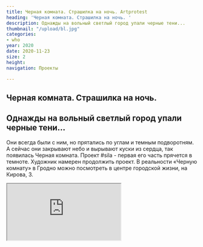 ```yaml
---
title: Черная комната. Страшилка на ночь. Artprotest
heading: 'Черная комната. Страшилка на ночь. '
description: Однажды на вольный светлый город упали черные тени...
thumbnail: "/upload/bl.jpg"
categories:
- who
year: 2020
date: 2020-11-23
size: 2
height: 
navigation: Проекты

---
```

## **Черная комната. Страшилка на ночь.**

Однажды на вольный светлый город упали черные тени...
-----------------

Они всегда были с ним, но прятались по углам и темным подворотням. А сейчас они закрывают небо и вырывают куски из сердца, так появилась Черная комната. Проект #sila - первая его часть прячется в темноте. Художник намерен продолжить проект. В реальности «Черную комнату» в Гродно можно посмотреть в центре городской жизни, на Кирова, 3. 

<div>
<iframe class="youtube" src="https://www.youtube.com/embed/ChKMmj19tBU">
</div>